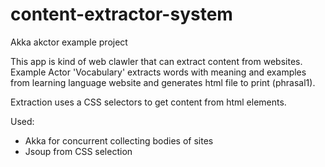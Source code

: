 # content-extractor-system
Akka akctor example project

This app is kind of web clawler that can extract content from websites.
Example Actor 'Vocabulary' extracts words with meaning and examples from learning language website and generates 
html file to print (phrasal1).

Extraction uses a CSS selectors to get content from html elements.

Used:
- Akka for concurrent collecting bodies of sites
- Jsoup from CSS selection

